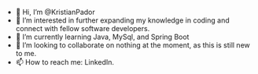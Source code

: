 - 👋 Hi, I’m @KristianPador
- 👀 I’m interested in further expanding my knowledge in coding and connect with fellow software developers.
- 🌱 I’m currently learning Java, MySql, and Spring Boot
- 💞️ I’m looking to collaborate on nothing at the moment, as this is still new to me.
- 📫 How to reach me: LinkedIn.

<!---
KristianPador/KristianPador is a ✨ special ✨ repository because its `README.md` (this file) appears on your GitHub profile.
You can click the Preview link to take a look at your changes.
--->
